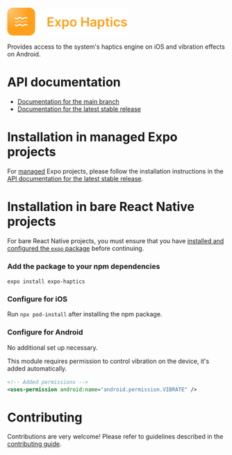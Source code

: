 <p>
  <a href="https://docs.expo.dev/versions/latest/sdk/haptics/">
    <img
      src="../../.github/resources/expo-haptics.svg"
      alt="expo-haptics"
      height="64" />
  </a>
</p>

Provides access to the system's haptics engine on iOS and vibration effects on Android.

# API documentation

- [Documentation for the main branch](https://github.com/expo/expo/blob/main/docs/pages/versions/unversioned/sdk/haptics.mdx)
- [Documentation for the latest stable release](https://docs.expo.dev/versions/latest/sdk/haptics/)

# Installation in managed Expo projects

For [managed](https://docs.expo.dev/archive/managed-vs-bare/) Expo projects, please follow the installation instructions in the [API documentation for the latest stable release](https://docs.expo.dev/versions/latest/sdk/haptics/).

# Installation in bare React Native projects

For bare React Native projects, you must ensure that you have [installed and configured the `expo` package](https://docs.expo.dev/bare/installing-expo-modules/) before continuing.

### Add the package to your npm dependencies

```
expo install expo-haptics
```

### Configure for iOS

Run `npx pod-install` after installing the npm package.

### Configure for Android

No additional set up necessary.

This module requires permission to control vibration on the device, it's added automatically.

```xml
<!-- Added permissions -->
<uses-permission android:name="android.permission.VIBRATE" />
```

# Contributing

Contributions are very welcome! Please refer to guidelines described in the [contributing guide](https://github.com/expo/expo#contributing).
